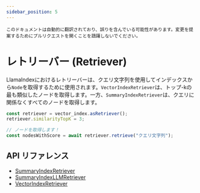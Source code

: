 ```yaml
---
sidebar_position: 5
---
```


`このドキュメントは自動的に翻訳されており、誤りを含んでいる可能性があります。変更を提案するためにプルリクエストを開くことを躊躇しないでください。`

# レトリーバー (Retriever)

LlamaIndexにおけるレトリーバーは、クエリ文字列を使用してインデックスから`Node`を取得するために使用されます。`VectorIndexRetriever`は、トップ-kの最も類似したノードを取得します。一方、`SummaryIndexRetriever`は、クエリに関係なくすべてのノードを取得します。

```typescript
const retriever = vector_index.asRetriever();
retriever.similarityTopK = 3;

// ノードを取得します！
const nodesWithScore = await retriever.retrieve("クエリ文字列");
```

## API リファレンス

- [SummaryIndexRetriever](../../api/classes/SummaryIndexRetriever.md)
- [SummaryIndexLLMRetriever](../../api/classes/SummaryIndexLLMRetriever.md)
- [VectorIndexRetriever](../../api/classes/VectorIndexRetriever.md)
